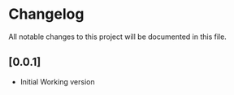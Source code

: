 # Changelog

All notable changes to this project will be documented in this file.

## [0.0.1]

- Initial Working version
